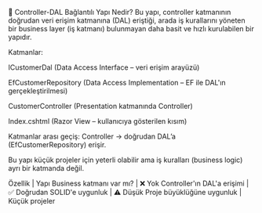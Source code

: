 ﻿🔸 Controller-DAL Bağlantılı Yapı Nedir?
Bu yapı, controller katmanının doğrudan veri erişim katmanına (DAL) eriştiği, arada iş kurallarını yöneten bir business layer (iş katmanı) bulunmayan daha basit ve hızlı kurulabilen bir yapıdır.

Katmanlar:

ICustomerDal (Data Access Interface – veri erişim arayüzü)

EfCustomerRepository (Data Access Implementation – EF ile DAL'ın gerçekleştirilmesi)

CustomerController (Presentation katmanında Controller)

Index.cshtml (Razor View – kullanıcıya gösterilen kısım)

Katmanlar arası geçiş:
Controller → doğrudan DAL’a (EfCustomerRepository) erişir.

Bu yapı küçük projeler için yeterli olabilir ama iş kuralları (business logic) ayrı bir katmanda değil.


Özellik                     | Yapı 
Business katmanı var mı?    | ❌ Yok 
Controller'ın DAL'a erişimi | ✅ Doğrudan 
SOLID'e uygunluk            | ⚠️ Düşük 
Proje büyüklüğüne uygunluk  | Küçük projeler  
